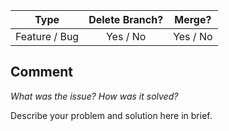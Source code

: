 |     Type      |   Delete Branch? |  Merge?  |
| :-----------: |  :------------:  | :------: |
| Feature / Bug |    Yes / No      | Yes / No |


## Comment

_What was the issue? How was it solved?_

Describe your problem and solution here in brief.
